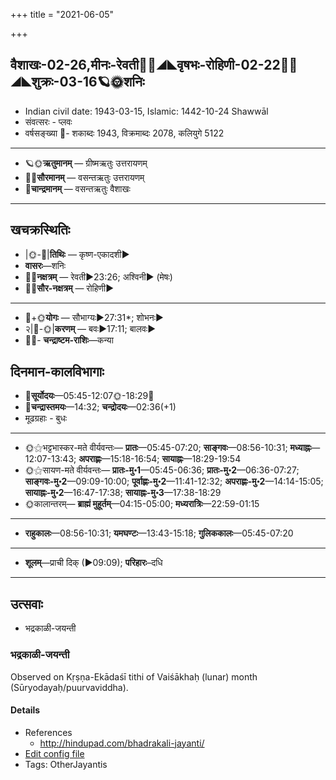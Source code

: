 +++
title = "2021-06-05"

+++
## वैशाखः-02-26,मीनः-रेवती🌛🌌◢◣वृषभः-रोहिणी-02-22🌌🌞◢◣शुक्रः-03-16🪐🌞शनिः
- Indian civil date: 1943-03-15, Islamic: 1442-10-24 Shawwāl
- संवत्सरः - प्लवः
- वर्षसङ्ख्या 🌛- शकाब्दः 1943, विक्रमाब्दः 2078, कलियुगे 5122
___________________
- 🪐🌞**ऋतुमानम्** — ग्रीष्मऋतुः उत्तरायणम्
- 🌌🌞**सौरमानम्** — वसन्तऋतुः उत्तरायणम्
- 🌛**चान्द्रमानम्** — वसन्तऋतुः वैशाखः
___________________


## खचक्रस्थितिः
- |🌞-🌛|**तिथिः** — कृष्ण-एकादशी►  
- **वासरः**—शनिः  
- 🌌🌛**नक्षत्रम्** — रेवती►23:26; अश्विनी► (मेषः)  
- 🌌🌞**सौर-नक्षत्रम्** — रोहिणी►  
___________________
- 🌛+🌞**योगः** — सौभाग्यः►27:31*; शोभनः►  
- २|🌛-🌞|**करणम्** — बवः►17:11; बालवः►  
- 🌌🌛- **चन्द्राष्टम-राशिः**—कन्या  


## दिनमान-कालविभागाः
- 🌅**सूर्योदयः**—05:45-12:07🌞️-18:29🌇  
- 🌛**चन्द्रास्तमयः**—14:32; **चन्द्रोदयः**—02:36(+1)  
- मूढग्रहाः - बुधः
___________________
- 🌞⚝भट्टभास्कर-मते वीर्यवन्तः— **प्रातः**—05:45-07:20; **साङ्गवः**—08:56-10:31; **मध्याह्नः**—12:07-13:43; **अपराह्णः**—15:18-16:54; **सायाह्नः**—18:29-19:54  
- 🌞⚝सायण-मते वीर्यवन्तः— **प्रातः-मु॰1**—05:45-06:36; **प्रातः-मु॰2**—06:36-07:27; **साङ्गवः-मु॰2**—09:09-10:00; **पूर्वाह्णः-मु॰2**—11:41-12:32; **अपराह्णः-मु॰2**—14:14-15:05; **सायाह्नः-मु॰2**—16:47-17:38; **सायाह्नः-मु॰3**—17:38-18:29  
- 🌞कालान्तरम्— **ब्राह्मं मुहूर्तम्**—04:15-05:00; **मध्यरात्रिः**—22:59-01:15  
___________________
- **राहुकालः**—08:56-10:31; **यमघण्टः**—13:43-15:18; **गुलिककालः**—05:45-07:20  
___________________
- **शूलम्**—प्राची दिक् (►09:09); **परिहारः**–दधि  
___________________

## उत्सवाः
- भद्रकाळी-जयन्ती
### भद्रकाळी-जयन्ती

Observed on Kṛṣṇa-Ekādaśī tithi of Vaiśākhaḥ (lunar) month (Sūryodayaḥ/puurvaviddha). 

#### Details
- References
  - http://hindupad.com/bhadrakali-jayanti/
- [Edit config file](https://github.com/jyotisham/adyatithi/tree/master/devatA/shakti/lunar_month/tithi/02/26/bhadrakALI~jayantI.toml)
- Tags: OtherJayantis


